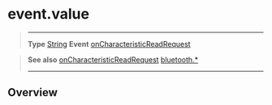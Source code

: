 # event.value

> --------------------- ------------------------------------------------------------------------------------------
> __Type__              [String](https://docs.coronalabs.com/api/type/String.html)
> __Event__             [onCharacteristicReadRequest](/plugin/bluetooth/type/Server/event/onCharacteristicReadRequest/index.md)


> __See also__          [onCharacteristicReadRequest](/plugin/bluetooth/type/Server/event/onCharacteristicReadRequest/index.md)
>						[bluetooth.*](/plugin/bluetooth/index.md)
> --------------------- ------------------------------------------------------------------------------------------

## Overview
